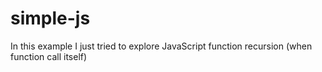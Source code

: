 # simple-js 

In this example I just tried to explore JavaScript
function recursion (when function call itself)
